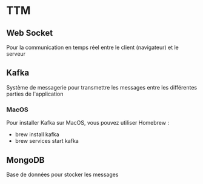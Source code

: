 
# TTM

## Web Socket

Pour la communication en temps réel entre le client (navigateur) et le serveur

## Kafka

Système de messagerie pour transmettre les messages entre les différentes parties de l'application

### MacOS
Pour installer Kafka sur MacOS, vous pouvez utiliser Homebrew :
- brew install kafka
- brew services start kafka

## MongoDB

Base de données pour stocker les messages

